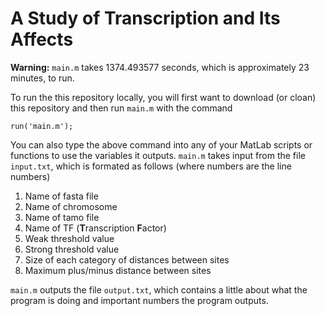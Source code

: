 # A Study of Transcription and Its Affects

**Warning:** `main.m` takes 1374.493577 seconds, which is approximately 23 minutes, to run.

To run the this repository locally, you will first want to download (or cloan) this repository and then run `main.m` with the command

```
run('main.m');
```

You can also type the above command into any of your MatLab scripts or functions to use the variables it outputs. `main.m` takes input from the file `input.txt`, which is formated as follows (where numbers are the line numbers)

1. Name of fasta file
2. Name of chromosome
3. Name of tamo file
4. Name of TF (**T**ranscription **F**actor)
5. Weak threshold value
6. Strong threshold value
7. Size of each category of distances between sites
8. Maximum plus/minus distance between sites

`main.m` outputs the file `output.txt`, which contains a little about what the program is doing and important numbers the program outputs.